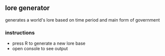 ## lore generator 
generates a world's lore based on time period and main form of government

### instructions
- press R to generate a new lore base
- open console to see output